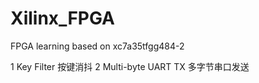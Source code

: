 # Xilinx_FPGA
FPGA learning based on xc7a35tfgg484-2

1 Key Filter 按键消抖
2 Multi-byte UART TX 多字节串口发送
